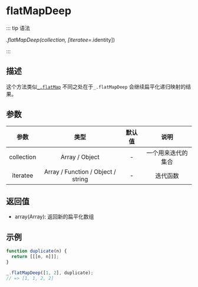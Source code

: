 # flatMapDeep

::: tip 语法

_.flatMapDeep(collection, [iteratee=_.identity])

:::

## 描述

这个方法类似[`_.flatMap`](/Collection/flatMap) 不同之处在于`_.flatMapDeep` 会继续扁平化递归映射的结果。

## 参数

|    参数    |                类型                |        默认值         |        说明        |
| :--------: | :--------------------------------: | :-------------------: | :----------------: |
| collection |           Array / Object           |           -           | 一个用来迭代的集合 |
| iteratee  | Array / Function / Object / string |           -           |      迭代函数      |

## 返回值

+ array(Array): 返回新的扁平化数组

## 示例

```js
function duplicate(n) {
  return [[[n, n]]];
}

_.flatMapDeep([1, 2], duplicate);
// => [1, 1, 2, 2]
```
